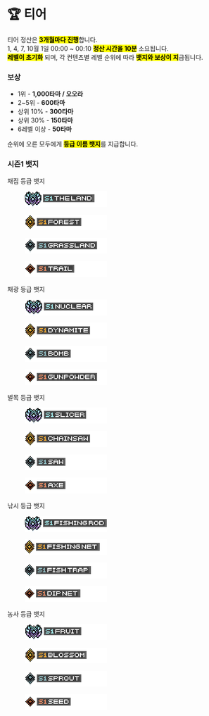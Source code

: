 # 🏆 티어

티어 정산은 <mark style="background-color:yellow;">**3개월마다 진행**</mark>합니다.
\
1, 4, 7, 10월 1일 00:00 \~ 00:10 <mark style="background-color:yellow;">**정산 시간을 10분**</mark> 소요됩니다.
\
<mark style="background-color:yellow;">**레벨이 초기화**</mark> 되며, 각 컨텐츠별 레벨 순위에 따라 <mark style="background-color:yellow;">**뱃지와 보상이 지**</mark>급됩니다.

### **보상**

* 1위 - **1,000타마 / 오오라**
* 2\~5위 - **600타마**
* 상위 10% - **300타마**
* 상위 30% - **150타마**
* 6레벨 이상 - **50타마**



순위에 오른 모두에게 <mark style="background-color:yellow;">**등급 이름 뱃지**</mark>를 지급합니다.

### **시즌1 뱃지**

채집 등급 뱃지

<div><figure><img src="../.gitbook/assets/43.png" alt=""><figcaption></figcaption></figure> <figure><img src="../.gitbook/assets/44.png" alt=""><figcaption></figcaption></figure> <figure><img src="../.gitbook/assets/45.png" alt=""><figcaption></figcaption></figure> <figure><img src="../.gitbook/assets/46.png" alt=""><figcaption></figcaption></figure></div>

채광 등급 뱃지

<div><figure><img src="../.gitbook/assets/47.png" alt=""><figcaption></figcaption></figure> <figure><img src="../.gitbook/assets/48.png" alt=""><figcaption></figcaption></figure> <figure><img src="../.gitbook/assets/49.png" alt=""><figcaption></figcaption></figure> <figure><img src="../.gitbook/assets/50.png" alt=""><figcaption></figcaption></figure></div>

벌목 등급 뱃지

<div><figure><img src="../.gitbook/assets/39.png" alt=""><figcaption></figcaption></figure> <figure><img src="../.gitbook/assets/40.png" alt=""><figcaption></figcaption></figure> <figure><img src="../.gitbook/assets/41.png" alt=""><figcaption></figcaption></figure> <figure><img src="../.gitbook/assets/42.png" alt=""><figcaption></figcaption></figure></div>

낚시 등급 뱃지

<div><figure><img src="../.gitbook/assets/35.png" alt=""><figcaption></figcaption></figure> <figure><img src="../.gitbook/assets/36.png" alt=""><figcaption></figcaption></figure> <figure><img src="../.gitbook/assets/37.png" alt=""><figcaption></figcaption></figure> <figure><img src="../.gitbook/assets/38.png" alt=""><figcaption></figcaption></figure></div>

농사  등급 뱃지

<div><figure><img src="../.gitbook/assets/31 (1).png" alt=""><figcaption></figcaption></figure> <figure><img src="../.gitbook/assets/32 (1).png" alt=""><figcaption></figcaption></figure> <figure><img src="../.gitbook/assets/33 (1).png" alt=""><figcaption></figcaption></figure> <figure><img src="../.gitbook/assets/34 (1).png" alt=""><figcaption></figcaption></figure></div>
